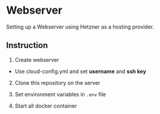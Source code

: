 # Webserver
Setting up a Webserver using Hetzner as a hosting provider.

## Instruction

1. Create webserver
 - Use cloud-config.yml and set <strong>username</strong> and <strong>ssh key</strong>

2. Clone this repository on the server

3. Set environment variables in `.env` file

4. Start all docker container
